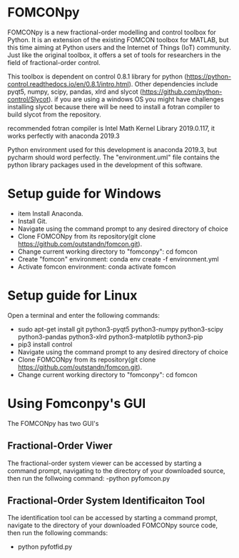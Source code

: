 # FOMCONpy
FOMCONpy is a new fractional-order modelling and control toolbox for Python. It is an extension of the existing FOMCON toolbox for MATLAB, but this time aiming at Python users and the Internet of Things (IoT) community. Just like the original toolbox, it offers a set of tools for researchers in the field of fractional-order control.

This toolbox is dependent on control 0.8.1 library for python (https://python-control.readthedocs.io/en/0.8.1/intro.html). Other dependencies include pyqt5, numpy, scipy, pandas, xlrd and slycot (https://github.com/python-control/Slycot).
if you are using a windows OS you might have challenges installing slycot because there will be need to install a fotran compiler to build slycot from the repository.

recommended fotran compiler is Intel Math Kernel Library 2019.0.117, it works perfectly with anaconda 2019.3

Python environment used for this development is anaconda 2019.3, but pycharm should word perfectly. The "environment.uml" file contains the python library packages used in the development of this software. 

# Setup guide for Windows
- item Install Anaconda.
- Install Git.
- Navigate using the command prompt to any desired directory of choice
- Clone FOMCONpy from its repository(git clone https://github.com/outstandn/fomcon.git).
- Change current working directory to "fomconpy": cd fomcon
- Create "fomcon" environment: conda env create -f environment.yml
- Activate fomcon environment: conda activate fomcon

# Setup guide for Linux
Open a terminal and enter the following commands:
- sudo apt-get install git python3-pyqt5 python3-numpy python3-scipy python3-pandas python3-xlrd python3-matplotlib python3-pip
- pip3 install control
- Navigate using the command prompt to any desired directory of choice
- Clone FOMCONpy from its repository(git clone https://github.com/outstandn/fomcon.git).
- Change current working directory to "fomconpy": cd fomcon

# Using Fomconpy's GUI
The FOMCONpy has two GUI's

## Fractional-Order Viwer
The fractional-order system viewer can be accessed by starting a command prompt, navigating to the directory of your downloaded source, then run the follwoing command:
-python pyfomcon.py

## Fractional-Order System Identificaiton  Tool
The identification tool can be accessed by starting a command prompt, navigate to the directory of your downloaded FOMCONpy source code, then run the following commands:
- python pyfotfid.py
